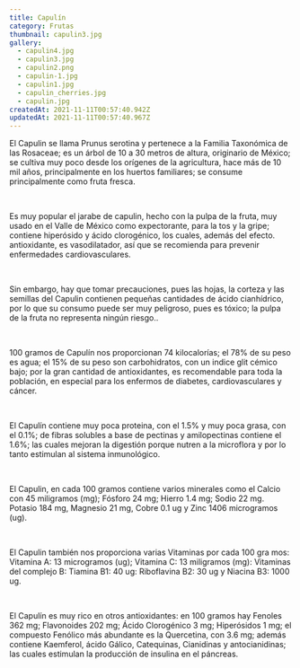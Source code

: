 ```yaml
---
title: Capulín
category: Frutas
thumbnail: capulin3.jpg
gallery:
  - capulin4.jpg
  - capulin3.jpg
  - capulin2.png
  - capulin-1.jpg
  - capulin1.jpg
  - capulin_cherries.jpg
  - capulin.jpg
createdAt: 2021-11-11T00:57:40.942Z
updatedAt: 2021-11-11T00:57:40.967Z
---
```

El Capulin se llama Prunus serotina y pertenece a la Familia Taxonómica de las Rosaceae; es un árbol de 10 a 30 metros de altura, originario de México; se cultiva muy poco desde los orígenes de la agricultura, hace más de 10 mil años, principalmente en los huertos familiares; se consume principalmente como fruta fresca.

<br/>

Es muy popular el jarabe de capulin, hecho con la pulpa de la fruta, muy usado en el Valle de México como expectorante, para la tos y la gripe; contiene hiperósido y ácido clorogénico, los cuales, además del efecto. antioxidante, es vasodilatador, así que se recomienda para prevenir enfermedades cardiovasculares.

<br/>

Sin embargo, hay que tomar precauciones, pues las hojas, la corteza y las semillas del Capulin contienen pequeñas cantidades de ácido cianhídrico, por lo que su consumo puede ser muy peligroso, pues es tóxico; la pulpa de la fruta no representa ningún riesgo..

<br/>

100 gramos de Capulín nos proporcionan 74 kilocalorías; el 78% de su peso es agua; el 15% de su peso son carbohidratos, con un indice glit cémico bajo; por la gran cantidad de antioxidantes, es recomendable para toda la población, en especial para los enfermos de diabetes, cardiovasculares y cáncer.

<br/>

El Capulín contiene muy poca proteina, con el 1.5% y muy poca grasa, con el 0.1%; de fibras solubles a base de pectinas y amilopectinas contiene el 1.6%; las cuales mejoran la digestión porque nutren a la microflora y por lo tanto estimulan al sistema inmunológico.

<br/>

El Capulin, en cada 100 gramos contiene varios minerales como el Calcio con 45 miligramos (mg); Fósforo 24 mg; Hierro 1.4 mg; Sodio 22 mg. Potasio 184 mg, Magnesio 21 mg, Cobre 0.1 ug y Zinc 1406 microgramos (ug).

<br/>

El Capulin también nos proporciona varias Vitaminas por cada 100 gra mos: Vitamina A: 13 microgramos (ug); Vitamina C: 13 miligramos (mg): Vitaminas del complejo B: Tiamina B1: 40 ug: Riboflavina B2: 30 ug y Niacina B3: 1000 ug.

<br/>

El Capulín es muy rico en otros antioxidantes: en 100 gramos hay Fenoles 362 mg; Flavonoides 202 mg; Ácido Clorogénico 3 mg; Hiperósidos 1 mg; el compuesto Fenólico más abundante es la Quercetina, con 3.6 mg; además contiene Kaemferol, ácido Gálico, Catequinas, Cianidinas y antocianidinas; las cuales estimulan la producción de insulina en el páncreas.